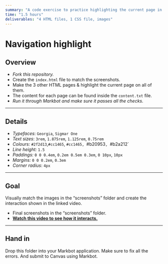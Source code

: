 ```yaml
---
summary: "A code exercise to practice highlighting the current page in website navigation."
time: "1.5 hours"
deliverables: "4 HTML files, 1 CSS file, images"
---
```


# Navigation highlight

## Overview

- *Fork this repository.*
- Create the `index.html` file to match the screenshots.
- Make the 3 other HTML pages & highlight the current page on all of them.
- The content for each page can be found inside the `content.txt` file.
- *Run it through Markbot and make sure it passes all the checks.*

---

## Details

- *Typefaces*: `Georgia`, `Sigmar One`
- *Text sizes*: `3rem`, `1.875rem`, `1.125rem`, `0.75rem`
- *Colours:* `#2f2d13`,`#cc1465`, `#cc1465, `#b20953`, `#b2a212`
- *Line height:* `1.5`
- *Paddings:* `0 0 0.4em`, `0.2em 0.5em 0.3em`, `0 10px`, `10px`
- *Margins:* `0 0 0.2em`, `0.3em`
- *Corner radius*: `4px`

---

## Goal

Visually match the images in the “screenshots” folder and create the interaction shown in the linked video.

- Final screenshots in the “screenshots” folder.
- [**Watch this video to see how it interacts.**](https://youtu.be/3vzczaKij9A)

---

## Hand in

Drop this folder into your Markbot application. Make sure to fix all the errors. And submit to Canvas using Markbot.
